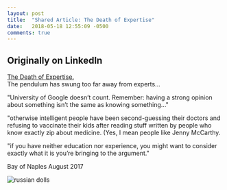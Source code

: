 ```yaml
---
layout: post
title:  "Shared Article: The Death of Expertise"
date:   2018-05-18 12:55:09 -0500
comments: true
---
```

## **Originally on LinkedIn**

[The Death of Expertise.](http://thefederalist.com/2014/01/17/the-death-of-expertise/)  
The pendulum has swung too far away from experts...  

"University of Google doesn’t count. Remember: having a strong opinion about something isn’t the same as knowing something..."  

"otherwise intelligent people have been second-guessing their doctors and refusing to vaccinate their kids after reading stuff written by people who know exactly zip about medicine. (Yes, I mean people like Jenny McCarthy.

"if you have neither education nor experience, you might want to consider exactly what it is you’re bringing to the argument."

Bay of Naples August 2017

![russian dolls](https://lh3.googleusercontent.com/NE79Wg0ONmcSV-Xc6vrWSXEXCZFYwy_adrezYl2WXf3DETHxa0gvhB1MfqYHZPYzybQSRw2S_tLGwQ "Naples 2017")

[jekyll-site]: https://jekyllrb.com/
[github pages]:https://pages.github.com/
[briancaffey]: http://briancaffey.github.io/2016/03/17/jekyll-tutorial.html
[disqus_comments]: https://disqus.com/
[jekyll-docs]: https://jekyllrb.com/docs/home
[jekyll-gh]:   https://github.com/jekyll/jekyll
[jekyll-talk]: https://talk.jekyllrb.com/
